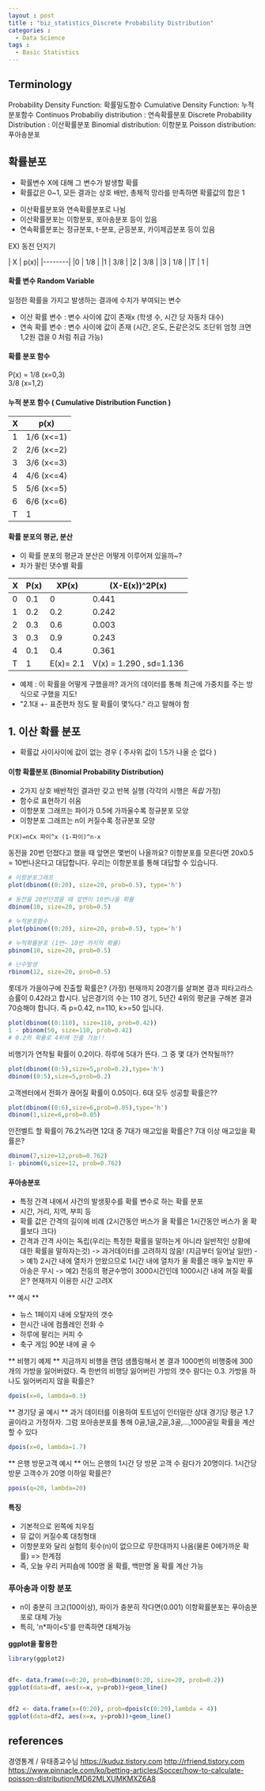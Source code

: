 ```yaml
---
layout : post
title : "biz_statistics_Discrete Probability Distribution"
categories :
  - Data Science
tags :
  - Basic Statistics
---
```


## Terminology
Probability Density Function: 확률밀도함수
Cumulative Density Function: 누적분포함수
Continuos Probabiliy distribution : 연속확률분포
Discrete Probability Distribution : 이산확률분포
Binomial distribution: 이항분포
Poisson distribution: 푸아송분포



## 확률분포
* 확률변수 X에 대해 그 변수가 발생할 확률
* 확률값은 0~1, 모든 결과는 상호 배반, 총체적 망라를 만족하면 확률값의 합은 1
- 이산확률분포와 연속확률분포로 나뉨
- 이산확률분포는 이항분포, 포아송분포 등이 있음
- 연속확률분포는 정규분포, t-분포, 균등분포, 카이제곱분포 등이 있음

EX) 동전 던지기

| X | p(x)|
|--------|
|0 | 1/8 |
|1 | 3/8 |
|2 | 3/8 |
|3 | 1/8 |
|T | 1   |

#### 확률 변수 Random Variable  

일정한 확률을 가지고 발생하는 결과에 수치가 부여되는 변수  

* 이산 확률 변수 : 변수 사이에 값이 존재x (학생 수, 시간 당 자동차 대수)
* 연속 확률 변수 : 변수 사이에 값이 존재 (시간, 온도, 돈같은것도 조단위 엄청 크면 1,2원 갭을 0 처럼 취급 가능)


#### 확률 분포 함수  
P(x) = 1/8 (x=0,3)  
       3/8 (x=1,2)  


#### 누적 분포 함수 ( Cumulative Distribution Function )


|X | p(x)       |
|--|------------|
|1 | 1/6 (x<=1) |
|2 | 2/6 (x<=2) |
|3 | 3/6 (x<=3) |
|4 | 4/6 (x<=4) |
|5 | 5/6 (x<=5) | 
|6 | 6/6 (x<=6) |
|T | 1          |


#### 확률 분포의 평균, 분산

- 이 확률 분포의 평균과 분산은 어떻게 이루어져 있을까~?
- 차가 팔린 댓수별 확률

|X | P(x)| XP(x) | (X-E(x))^2P(x) |
|--|-----|-------|----------------|
|0 | 0.1 |  0    |  0.441         |
|1 | 0.2 |  0.2  |  0.242         |
|2 | 0.3 |  0.6  |  0.003         |
|3 | 0.3 |  0.9  |  0.243         |
|4 | 0.1 |  0.4  |  0.361         |
|T | 1   | E(x)= 2.1 |  V(x) = 1.290 , sd=1.136 |



* 예제 : 이 확률을 어떻게 구했을까? 과거의 데이터를 통해 최근에 가중치를 주는 방식으로 구했을 지도!
* "2.1대 +- 표준편차 정도 팔 확률이 몇%다." 라고 말해야 함


## 1. 이산 확률 분포
* 확률값 사이사이에 값이 없는 경우 ( 주사위 값이 1.5가 나올 순 없다 )

#### 이항 확률분포 (Binomial Probability Distribution)

* 2가지 상호 배반적인 결과만 갖고 반복 실행 (각각의 시행은 *독립* 가정)
* 함수로 표현하기 쉬움
* 이항분포 그래프는 파이가 0.5에 가까울수록 정규분포 모양
* 이항분포 그래프는 n이 커질수록 정규분포 모양

```
P(X)=nCx 파이^x (1-파이)^n-x
```

동전을 20번 던졌다고 했을 때 앞면은 몇번이 나올까요? 이항분포를 모른다면 20x0.5 = 10번나온다고 대답합니다.
우리는 이항분포를 통해 대답할 수 있습니다.

```r
# 이항분포그래프
plot(dbinom((0:20), size=20, prob=0.5), type='h')

# 동전을 20번던졌을 때 앞면이 10번나올 확률
dbinom(10, size=20, prob=0.5)

# 누적분포함수
plot(pbinom((0:20), size=20, prob=0.5), type='h')

# 누적확률분포 (1번~ 10번 까지의 확률)
pbinom(10, size=20, prob=0.5)

# 난수발생
rbinom(12, size=20, prob=0.5)
```

롯데가 가을야구에 진출할 확률은? (가정) 현재까지 20경기를 살펴본 결과 피타고라스 승률이 0.42라고 합시다.
남은경기의 수는 110 경기, 5년간 4위의 평균을 구해본 결과 70승해야 합니다. 즉 p=0.42, n=110, k>=50 입니다.
```r
plot(dbinom((0:110), size=110, prob=0.42))
1 - pbinom(50, size=110, prob=0.42)
# 0.2의 확률로 4위에 진출 가능!!
```

비행기가 연착될 확률이 0.2이다. 하루에 5대가 뜬다. 그 중 몇 대가 연착될까??
```r
plot(dbinom((0:5),size=5,prob=0.2),type='h')
dbinom((0:5),size=5,prob=0.2)
```

고객센터에서 전화가 끊어질 확률이 0.05이다. 6대 모두 성공할 확률은??
```r
plot(dbinom((0:6),size=6,prob=0.05),type='h')
dbinom(1,size=6,prob=0.05)
```

안전벨트 할 확률이 76.2%라면 12대 중 7대가 매고있을 확률은? 7대 이상 매고있을 확률은?
```r
dbinom(7,size=12,prob=0.762)
1- pbinom(6,size=12, prob=0.762)
```



#### 푸아송분포

* 특정 간격 내에서 사건의 발생횟수를 확률 변수로 하는 확률 분포
* 시간, 거리, 지역, 부피 등
* 확률 값은 간격의 길이에 비례 (2시간동안 버스가 올 확률은 1시간동안 버스가 올 확률보다 크다)
* 간격과 간격 사이는 독립(우리는 특정한 확률을 말하는게 아니라 일반적인 상황에 대한 확률을 말하자는것)
-> 과거데이터를 고려하지 않음! (지금부터 일어날 일만)
-> 예1) 2시간 내에 열차가 안왔으므로 1시간 내에 열차가 올 확률은 매우 높지만 푸아송은 무시
-> 예2) 전등의 평균수명이 3000시간인데 1000시간 내에 꺼질 확률은? 현재까지 이용한 시간 고려X


** 예시 **
* 뉴스 1페이지 내에 오탈자의 갯수
* 한시간 내에 컴플레인 전화 수
* 하루에 팔리는 커피 수
* 축구 게임 90분 내에 골 수

** 비행기 예제 **
지금까지 비행을 랜덤 샘플링해서 본 결과 1000번의 비행중에 300개의 가방을 잃어버렸다.
즉 한번의 비행당 잃어버린 가방의 갯수 람다는 0.3. 가방을 하나도 잃어버리지 않을 확률은?
```r
dpois(x=0, lambda=0.3)
```

** 경기당 골 예시 **
과거 데이터를 이용하여 토트넘이 인터밀란 상대 경기당 평균 1.7골이라고 가정하자.
그럼 포아송분포를 통해 0골,1골,2골,3골,...,1000골일 확률을 계산할 수 있다
```r
dpois(x=0, lambda=1.7)
```

** 은행 방문고객 예시 **
어느 은행의 1시간 당 방문 고객 수 람다가 20명이다.
1시간당 방문 고객수가 20명 이하일 확률은?
```r
ppois(q=20, lambda=20)
```

#### 특징
* 기본적으로 왼쪽에 치우침
* 뮤 값이 커질수록 대칭형태
* 이항분포와 달리 실험의 횟수(n)이 없으므로 무한대까지 나옴(물론 0에가까운 확률) => 한계점
* 즉, 오늘 우리 커피숍에 100명 올 확률, 백만명 올 확률 계산 가능



### 푸아송과 이항 분포
* n이 충분히 크고(100이상), 파이가 충분히 작다면(0.001) 이항확률분포는 푸아송분포로 대체 가능
* 특히, 'n*파이<5'를 만족하면 대체가능




**ggplot을 활용한**
```r
library(ggplot2)


df<- data.frame(x=0:20, prob=dbinom(0:20, size=20, prob=0.2))
ggplot(data=df, aes(x=x, y=prob))+geom_line()


df2 <- data.frame(x=(0:20), prob=dpois(c(0:20),lambda = 4))
ggplot(data=df2, aes(x=x, y=prob))+geom_line()

```


## references

경영통계 / 유태종교수님
https://kuduz.tistory.com
http://rfriend.tistory.com
https://www.pinnacle.com/ko/betting-articles/Soccer/how-to-calculate-poisson-distribution/MD62MLXUMKMXZ6A8
